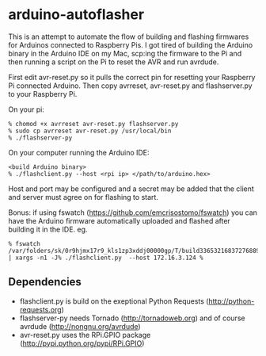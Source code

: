 arduino-autoflasher
===================

This is an attempt to automate the flow of building and flashing firmwares for Arduinos connected to Raspberry Pis. I got tired of building the Arduino binary in the Arduino IDE on my Mac, scp:ing the firmware to the Pi and then running a script on the Pi to reset the AVR and run avrdude.

First edit avr-reset.py so it pulls the correct pin for resetting your Raspberry Pi connected Arduino. Then copy avrreset, avr-reset.py and flashserver.py to your Raspberry Pi.

On your pi:

    % chomod +x avrreset avr-reset.py flashserver.py
    % sudo cp avrreset avr-reset.py /usr/local/bin
    % ./flashserver-py

On your computer running the Arduino IDE:

    <build Arduino binary>
    % ./flashclient.py --host <rpi ip> </path/to/arduino.hex>

Host and port may be configured and a secret may be added that the client and server must agree on for flashing to start.

Bonus: if using fswatch (https://github.com/emcrisostomo/fswatch) you can have the Arduino firmware automatically uploaded and flashed after building it in the IDE. eg.

    % fswatch /var/folders/sk/0r9hjmx17r9_kls1zp3xddj00000gp/T/build3365321683727688908.tmp/MySketch.cpp.hex | xargs -n1 -J% ./flashclient.py  --host 172.16.3.124 %

Dependencies
------------

* flashclient.py is build on the exeptional Python Requests (http://python-requests.org)
* flashserver-py needs Tornado (http://tornadoweb.org) and of course
avrdude (http://nongnu.org/avrdude)
* avr-reset.py uses the RPi.GPIO package (http://pypi.python.org/pypi/RPi.GPIO)